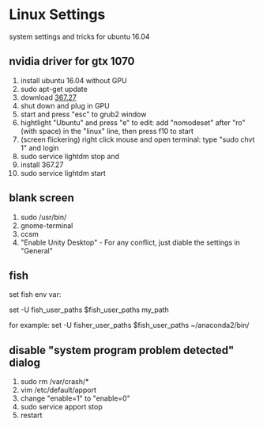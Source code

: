 # Linux Settings
system settings and tricks for ubuntu 16.04

## nvidia driver for gtx 1070
1. install ubuntu 16.04 without GPU
2. sudo apt-get update 
3. download [367.27](http://www.nvidia.com/download/driverResults.aspx/104284/en-us)
4. shut down and plug in GPU
5. start and press "esc" to grub2 window
6. hightlight "Ubuntu" and press "e" to edit: add "nomodeset" after "ro" (with space) in the "linux" line, then press f10 to start
7. (screen flickering) right click mouse and open terminal: type "sudo chvt 1" and login
8. sudo service lightdm stop and 
9. install 367.27
10. sudo service lightdm start

## blank screen
1. sudo /usr/bin/
2. gnome-terminal
3. ccsm
4. "Enable Unity Desktop" - For any conflict, just diable the settings in "General"


## fish
set fish env var:

set -U fish_user_paths $fish_user_paths my_path

for example: set -U fisher_user_paths $fish_user_paths ~/anaconda2/bin/

## disable "system program problem detected" dialog
1. sudo rm /var/crash/*
2. vim /etc/default/apport
3. change "enable=1" to "enable=0"
4. sudo service apport stop
5. restart
